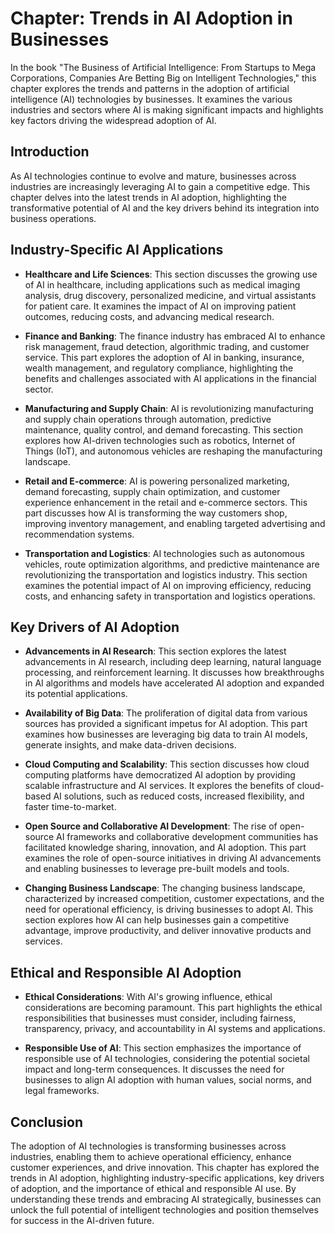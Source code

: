 Chapter: Trends in AI Adoption in Businesses
============================================

In the book "The Business of Artificial Intelligence: From Startups to Mega Corporations, Companies Are Betting Big on Intelligent Technologies," this chapter explores the trends and patterns in the adoption of artificial intelligence (AI) technologies by businesses. It examines the various industries and sectors where AI is making significant impacts and highlights key factors driving the widespread adoption of AI.

Introduction
------------

As AI technologies continue to evolve and mature, businesses across industries are increasingly leveraging AI to gain a competitive edge. This chapter delves into the latest trends in AI adoption, highlighting the transformative potential of AI and the key drivers behind its integration into business operations.

Industry-Specific AI Applications
---------------------------------

* **Healthcare and Life Sciences**: This section discusses the growing use of AI in healthcare, including applications such as medical imaging analysis, drug discovery, personalized medicine, and virtual assistants for patient care. It examines the impact of AI on improving patient outcomes, reducing costs, and advancing medical research.

* **Finance and Banking**: The finance industry has embraced AI to enhance risk management, fraud detection, algorithmic trading, and customer service. This part explores the adoption of AI in banking, insurance, wealth management, and regulatory compliance, highlighting the benefits and challenges associated with AI applications in the financial sector.

* **Manufacturing and Supply Chain**: AI is revolutionizing manufacturing and supply chain operations through automation, predictive maintenance, quality control, and demand forecasting. This section explores how AI-driven technologies such as robotics, Internet of Things (IoT), and autonomous vehicles are reshaping the manufacturing landscape.

* **Retail and E-commerce**: AI is powering personalized marketing, demand forecasting, supply chain optimization, and customer experience enhancement in the retail and e-commerce sectors. This part discusses how AI is transforming the way customers shop, improving inventory management, and enabling targeted advertising and recommendation systems.

* **Transportation and Logistics**: AI technologies such as autonomous vehicles, route optimization algorithms, and predictive maintenance are revolutionizing the transportation and logistics industry. This section examines the potential impact of AI on improving efficiency, reducing costs, and enhancing safety in transportation and logistics operations.

Key Drivers of AI Adoption
--------------------------

* **Advancements in AI Research**: This section explores the latest advancements in AI research, including deep learning, natural language processing, and reinforcement learning. It discusses how breakthroughs in AI algorithms and models have accelerated AI adoption and expanded its potential applications.

* **Availability of Big Data**: The proliferation of digital data from various sources has provided a significant impetus for AI adoption. This part examines how businesses are leveraging big data to train AI models, generate insights, and make data-driven decisions.

* **Cloud Computing and Scalability**: This section discusses how cloud computing platforms have democratized AI adoption by providing scalable infrastructure and AI services. It explores the benefits of cloud-based AI solutions, such as reduced costs, increased flexibility, and faster time-to-market.

* **Open Source and Collaborative AI Development**: The rise of open-source AI frameworks and collaborative development communities has facilitated knowledge sharing, innovation, and AI adoption. This part examines the role of open-source initiatives in driving AI advancements and enabling businesses to leverage pre-built models and tools.

* **Changing Business Landscape**: The changing business landscape, characterized by increased competition, customer expectations, and the need for operational efficiency, is driving businesses to adopt AI. This section explores how AI can help businesses gain a competitive advantage, improve productivity, and deliver innovative products and services.

Ethical and Responsible AI Adoption
-----------------------------------

* **Ethical Considerations**: With AI's growing influence, ethical considerations are becoming paramount. This part highlights the ethical responsibilities that businesses must consider, including fairness, transparency, privacy, and accountability in AI systems and applications.

* **Responsible Use of AI**: This section emphasizes the importance of responsible use of AI technologies, considering the potential societal impact and long-term consequences. It discusses the need for businesses to align AI adoption with human values, social norms, and legal frameworks.

Conclusion
----------

The adoption of AI technologies is transforming businesses across industries, enabling them to achieve operational efficiency, enhance customer experiences, and drive innovation. This chapter has explored the trends in AI adoption, highlighting industry-specific applications, key drivers of adoption, and the importance of ethical and responsible AI use. By understanding these trends and embracing AI strategically, businesses can unlock the full potential of intelligent technologies and position themselves for success in the AI-driven future.
